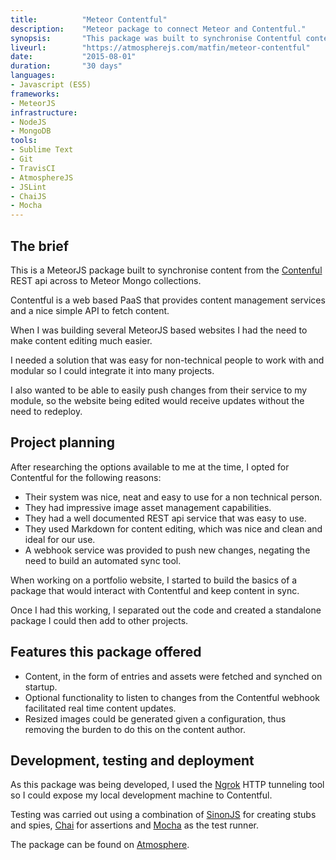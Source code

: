```yaml
---
title: 			"Meteor Contentful"
description:	"Meteor package to connect Meteor and Contentful."
synopsis:		"This package was built to synchronise Contentful content with MeteorJS collections to update websites in real time."
liveurl:		"https://atmospherejs.com/matfin/meteor-contentful"
date:			"2015-08-01"
duration:		"30 days"
languages: 		
- Javascript (ES5)
frameworks:
- MeteorJS
infrastructure:
- NodeJS
- MongoDB
tools:
- Sublime Text
- Git
- TravisCI
- AtmosphereJS
- JSLint
- ChaiJS
- Mocha
---
```


## The brief
This is a MeteorJS package built to synchronise content from the [Contenful](https://contentful.com) REST api across to Meteor Mongo collections. 

Contentful is a web based PaaS that provides content management services and a nice simple API to fetch content.

When I was building several MeteorJS based websites I had the need to make content editing much easier. 

I needed a solution that was easy for non-technical people to work with and modular so I could integrate it into many projects.

I also wanted to be able to easily push changes from their service to my module, so the website being edited would receive updates without the need to redeploy.

## Project planning
After researching the options available to me at the time, I opted for Contentful for the following reasons:

- Their system was nice, neat and easy to use for a non technical person. 
- They had impressive image asset management capabilities.
- They had a well documented REST api service that was easy to use.
- They used Markdown for content editing, which was nice and clean and ideal for our use.
- A webhook service was provided to push new changes, negating the need to build an automated sync tool.

When working on a portfolio website, I started to build the basics of a package that would interact with Contentful and keep content in sync.

Once I had this working, I separated out the code and created a standalone package I could then add to other projects.

## Features this package offered
- Content, in the form of entries and assets were fetched and synched on startup.
- Optional functionality to listen to changes from the Contentful webhook facilitated real time content updates.
- Resized images could be generated given a configuration, thus removing the burden to do this on the content author.

## Development, testing and deployment
As this package was being developed, I used the [Ngrok](https://ngrok.com/) HTTP tunneling tool so I could expose my local development machine to Contentful.

Testing was carried out using a combination of [SinonJS](http://sinonjs.org/) for creating stubs and spies, [Chai](http://chaijs.com/) for assertions and [Mocha](https://mochajs.org/) as the test runner.

The package can be found on [Atmosphere](https://atmospherejs.com/matfin/meteor-contentful).


